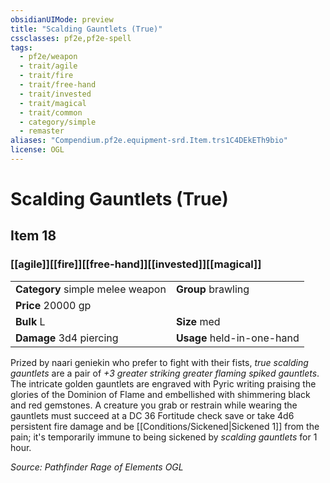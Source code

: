 ```yaml
---
obsidianUIMode: preview
title: "Scalding Gauntlets (True)"
cssclasses: pf2e,pf2e-spell
tags:
  - pf2e/weapon
  - trait/agile
  - trait/fire
  - trait/free-hand
  - trait/invested
  - trait/magical
  - trait/common
  - category/simple
  - remaster
aliases: "Compendium.pf2e.equipment-srd.Item.trs1C4DEkETh9bio"
license: OGL
---
```

# Scalding Gauntlets (True)
## Item 18
### [[agile]][[fire]][[free-hand]][[invested]][[magical]]

|  |  |
| -- | -- |
| **Category** simple melee weapon | **Group** brawling |
| **Price** 20000 gp |  |
| **Bulk** L | **Size** med |
| **Damage** 3d4 piercing  | **Usage** held-in-one-hand |



Prized by naari geniekin who prefer to fight with their fists, _true scalding gauntlets_ are a pair of _+3 greater striking greater flaming spiked gauntlets_. The intricate golden gauntlets are engraved with Pyric writing praising the glories of the Dominion of Flame and embellished with shimmering black and red gemstones. A creature you grab or restrain while wearing the gauntlets must succeed at a DC 36 Fortitude check save or take 4d6 persistent fire damage and be [[Conditions/Sickened|Sickened 1]] from the pain; it's temporarily immune to being sickened by _scalding gauntlets_ for 1 hour.

*Source: Pathfinder Rage of Elements*
*OGL*